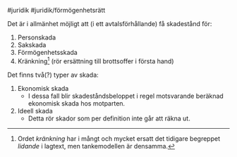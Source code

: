 #juridik #juridik/förmögenhetsrätt 

Det är i allmänhet möjligt att (i ett avtalsförhållande) få skadestånd för:
1. Personskada
2. Sakskada
3. Förmögenhetsskada
4. Kränkning[^1] (rör ersättning till brottsoffer i första hand)


Det finns två(?) typer av skada:
1. Ekonomisk skada
	- I dessa fall blir skadeståndsbeloppet i regel motsvarande beräknad ekonomisk skada hos motparten.
2. Ideell skada
	- Detta rör skador som per definition inte går att räkna ut.


[^1]: Ordet *kränkning* har i mångt och mycket ersatt det tidigare begreppet *lidande* i lagtext, men tankemodellen är densamma.